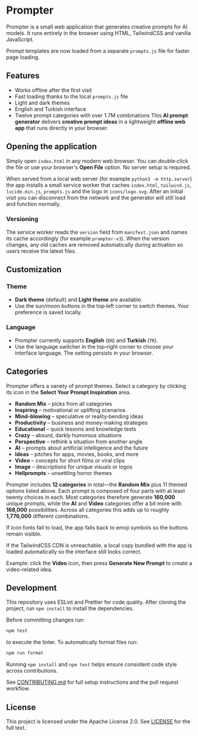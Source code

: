 # Prompter

Prompter is a small web application that generates creative prompts for AI models. It runs entirely in the browser using HTML, TailwindCSS and vanilla JavaScript.

Prompt templates are now loaded from a separate `prompts.js` file for faster page loading.

## Features

- Works offline after the first visit
- Fast loading thanks to the local `prompts.js` file
- Light and dark themes
- English and Turkish interface
- Twelve prompt categories with over 1.7M combinations
  This **AI prompt generator** delivers **creative prompt ideas** in a lightweight **offline web app** that runs directly in your browser.

## Opening the application

Simply open `index.html` in any modern web browser. You can double‑click the file or use your browser's **Open File** option. No server setup is required.

When served from a local web server (for example `python3 -m http.server`) the app installs a small service worker that caches `index.html`, `tailwind.js`, `lucide.min.js`, `prompts.js` and the logo in `icons/logo.svg`. After an initial visit you can disconnect from the network and the generator will still load and function normally.

### Versioning

The service worker reads the `version` field from `manifest.json` and names its cache accordingly (for example `prompter-v3`). When the version changes, any old caches are removed automatically during activation so users receive the latest files.

## Customization

### Theme

- **Dark theme** (default) and **Light theme** are available.
- Use the sun/moon buttons in the top‑left corner to switch themes. Your preference is saved locally.

### Language

- Prompter currently supports **English** (`EN`) and **Turkish** (`TR`).
- Use the language switcher in the top‑right corner to choose your interface language. The setting persists in your browser.

## Categories

Prompter offers a variety of prompt themes. Select a category by clicking its icon in the **Select Your Prompt Inspiration** area.

- **Random Mix** – picks from all categories
- **Inspiring** – motivational or uplifting scenarios
- **Mind-blowing** – speculative or reality‑bending ideas
- **Productivity** – business and money-making strategies
- **Educational** – quick lessons and knowledge tests
- **Crazy** – absurd, darkly humorous situations
- **Perspective** – rethink a situation from another angle
- **AI** – prompts about artificial intelligence and the future
- **Ideas** – pitches for apps, movies, books, and more
- **Video** – concepts for short films or viral clips
- **Image** – descriptions for unique visuals or logos
- **Hellprompts** – unsettling horror themes

Prompter includes **12 categories** in total—the **Random Mix** plus 11 themed options listed above. Each prompt is composed of four parts with at least twenty choices in each. Most categories therefore generate **160,000** unique prompts, while the **AI** and **Video** categories offer a bit more with **168,000** possibilities. Across all categories this adds up to roughly **1,776,000** different combinations.

If icon fonts fail to load, the app falls back to emoji symbols so the buttons remain visible.

If the TailwindCSS CDN is unreachable, a local copy bundled with the app is loaded automatically so the interface still looks correct.

Example: click the **Video** icon, then press **Generate New Prompt** to create a video-related idea.

## Development

This repository uses ESLint and Prettier for code quality. After cloning the
project, run `npm install` to install the dependencies.

Before committing changes run:

```bash
npm test
```

to execute the linter. To automatically format files run:

```bash
npm run format
```

Running `npm install` and `npm test` helps ensure consistent code style across
contributions.

See [CONTRIBUTING.md](CONTRIBUTING.md) for full setup instructions and the pull
request workflow.

## License

This project is licensed under the Apache License 2.0. See [LICENSE](LICENSE) for the full text.
